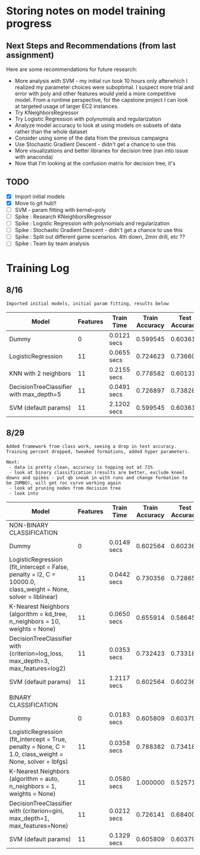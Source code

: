 # Storing notes on model training progress

## Next Steps and Recommendations (from last assignment)
Here are some recommendations for future research:
* More analysis with SVM - my initial run took 10 hours only afterwhich I realized my parameter choices were suboptimal. I suspect more trial and error with poly and other features would yield a more competitive model. From a runtime perspective, for the capstone project I can look at targeted usage of larger EC2 instances.
* Try KNeighborsRegressor
* Try Logistic Regression with polynomials and regularization
* Analyze model accuracy to look at using models on subsets of data rather than the whole dataset
* Consider using some of the data from the previous campaigns
* Use Stochastic Gradient Descent - didn't get a chance to use this
* More visualizations and better libraries for decision tree (ran into issue with anaconda)
* Now that I'm looking at the confusion matrix for decision tree, it's 

## TODO
- [x] Import initial models
- [x] Move to git hub!!
- [ ] SVM - param fitting with kernel=poly
- [ ] Spike : Research KNeighborsRegressor
- [ ] Spike : Logistic Regression with polynomials and regularization
- [ ] Spike : Stochastic Gradient Descent - didn't get a chance to use this
- [ ] Spike : Split out different game scenarios. 4th down, 2min drill, etc ??
- [ ] Spike : Team by team analysis

# Training Log
## 8/16
```
Imported initial models, initial param fitting, results below
```
| Model | Features | Train Time | Train Accuracy | Test Accuracy |
| ----- | -------- | ---------- | -------------  | -----------   |
| Dummy | 0 | 0.0121 secs | 0.599545 | 0.603615 |
| LogisticRegression | 11 | 0.0655 secs | 0.724623 | 0.736600 |
| KNN with 2 neighbors | 11 | 0.2155 secs | 0.778582 | 0.601311 |
| DecisionTreeClassifier with max_depth=5 | 11 | 0.0491 secs | 0.726897 | 0.738283 |
| SVM (default params) | 11 | 2.1202 secs | 0.599545 | 0.603615 |

## 8/29
```
Added framework from class work, seeing a drop in test accuracy. Training percent dropped, tweaked formations, added hyper parameters. 

Next:
 - data is pretty clean, accuracy is topping out at 71%
 - look at binary classification (results are better, exclude kneel downs and spikes - put qb sneak in with runs and change formation to be JUMBO), will get roc curve working again
 - look at pruning nodes from decision tree
 - look into 
```
| Model | Features | Train Time | Train Accuracy | Test Accuracy |
| ----- | -------- | ---------- | -------------  | -----------   |
|  NON-BINARY CLASSIFICATION |
| Dummy | 0 | 0.0149 secs | 0.602564 | 0.602364 |
| LogisticRegression (fit_intercept = False, penalty = l2, C = 10000.0, class_weight = None, solver = liblinear) | 11 | 0.0442 secs | 0.730356 | 0.728659 |
| K-Nearest Neighbors (algorithm = kd_tree, n_neighbors = 10, weights = None) | 11 | 0.0650 secs | 0.655914 | 0.586458 |
| DecisionTreeClassifier with (criterion=log_loss, max_depth=3, max_features=log2) | 11 | 0.0353 secs | 0.732423 | 0.733183 |
| SVM (default params) | 11 | 1.2117 secs | 0.602564 | 0.602364 |
|  |  |  |  |  |
|  BINARY CLASSIFICATION |
| Dummy | 0 | 0.0183 secs | 0.605809 | 0.603790 |
| LogisticRegression (fit_intercept = True, penalty = None, C = 1.0, class_weight = None, solver = lbfgs) | 11 | 0.0358 secs | 0.788382 | 0.734181 |
| K-Nearest Neighbors (algorithm = auto, n_neighbors = 1, weights = None) | 11 | 0.0580 secs | 1.000000 | 0.525719 |
| DecisionTreeClassifier with (criterion=gini, max_depth=1, max_features=None) | 11 | 0.0212 secs | 0.726141 | 0.684002 |
| SVM (default params) | 11 | 0.1329 secs | 0.605809 | 0.603790 |
